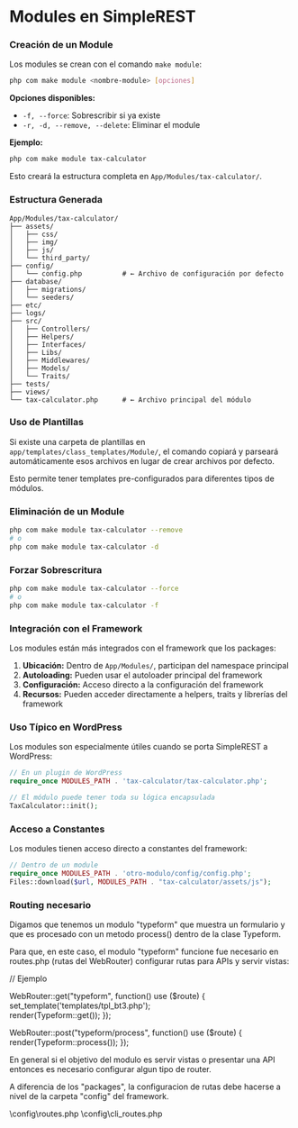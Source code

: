 # Modules en SimpleREST

### Creación de un Module

Los modules se crean con el comando `make module`:

```bash
php com make module <nombre-module> [opciones]
```

**Opciones disponibles:**
- `-f, --force`: Sobrescribir si ya existe
- `-r, -d, --remove, --delete`: Eliminar el module

**Ejemplo:**

```bash
php com make module tax-calculator
```

Esto creará la estructura completa en `App/Modules/tax-calculator/`.

### Estructura Generada

```
App/Modules/tax-calculator/
├── assets/
│   ├── css/
│   ├── img/
│   ├── js/
│   └── third_party/
├── config/
│   └── config.php          # ← Archivo de configuración por defecto
├── database/
│   ├── migrations/
│   └── seeders/
├── etc/
├── logs/
├── src/
│   ├── Controllers/
│   ├── Helpers/
│   ├── Interfaces/
│   ├── Libs/
│   ├── Middlewares/
│   ├── Models/
│   └── Traits/
├── tests/
├── views/
└── tax-calculator.php      # ← Archivo principal del módulo
```

### Uso de Plantillas

Si existe una carpeta de plantillas en `app/templates/class_templates/Module/`, el comando copiará y parseará automáticamente esos archivos en lugar de crear archivos por defecto.

Esto permite tener templates pre-configurados para diferentes tipos de módulos.

### Eliminación de un Module

```bash
php com make module tax-calculator --remove
# o
php com make module tax-calculator -d
```

### Forzar Sobrescritura

```bash
php com make module tax-calculator --force
# o
php com make module tax-calculator -f
```

### Integración con el Framework

Los modules están más integrados con el framework que los packages:

1. **Ubicación:** Dentro de `App/Modules/`, participan del namespace principal
2. **Autoloading:** Pueden usar el autoloader principal del framework
3. **Configuración:** Acceso directo a la configuración del framework
4. **Recursos:** Pueden acceder directamente a helpers, traits y librerías del framework

### Uso Típico en WordPress

Los modules son especialmente útiles cuando se porta SimpleREST a WordPress:

```php
// En un plugin de WordPress
require_once MODULES_PATH . 'tax-calculator/tax-calculator.php';

// El módulo puede tener toda su lógica encapsulada
TaxCalculator::init();
```

### Acceso a Constantes

Los modules tienen acceso directo a constantes del framework:

```php
// Dentro de un module
require_once MODULES_PATH . 'otro-modulo/config/config.php';
Files::download($url, MODULES_PATH . "tax-calculator/assets/js");
```

### Routing necesario

Digamos que tenemos un modulo "typeform" que muestra un formulario y que es procesado con un metodo process() dentro de la clase Typeform.

Para que, en este caso, el modulo "typeform" funcione fue necesario en routes.php (rutas del WebRouter) configurar rutas para APIs y servir vistas:

// Ejemplo

WebRouter::get("typeform", function() use ($route) {
	set_template('templates/tpl_bt3.php');          
	render(Typeform::get());
});

WebRouter::post("typeform/process", function() use ($route) {
	render(Typeform::process());
});

En general si el objetivo del modulo es servir vistas o presentar una API entonces es necesario configurar algun tipo de router.

A diferencia de los "packages", la configuracion de rutas debe hacerse a nivel de la carpeta "config" del framework.

\config\routes.php
\config\cli_routes.php

